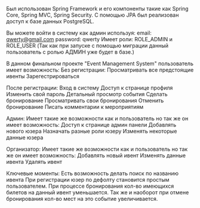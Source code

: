 Был использован Spring Framework и его компоненты такие как Spring Core, Spring MVC, Spring Security. С помощью JPA был реализован доступ к базе данных PostgreSQL.

Вы можете войти в систему как админ используя: email: qwerty@gmail.com password: qwerty Имеет роли: ROLE_ADMIN и ROLE_USER
(Так как при запуске с помощью миграции данный пользователь с ролью АДМИН уже будет в базе.)

В данном финальном проекте "Event Management System" пользователь имеет возможность: 
Без регистрации: 
Просматривать все предстоящие ивенты 
Зарегестрироваться

После регистрации: 
Вход в систему 
Доступ к странице профиля 
Изменить свой пароль
Детальный просмотр события 
Сделать бронирование 
Просматривать свои бронирования 
Отменить бронирование
Писать комментарии к мероприятиям

Админ: 
Имеет такие же возможности как и пользователь но так же он имеет возможность: 
Доступ к странице админ панели 
Добавлять нового юзера
Назначать разные роли юзеру
Изменять некоторые данные юзера 

Организатор:
Имеет такие же возможности как и пользователь но так же он имеет возможность:
Добавлять новый ивент 
Изменять данные ивента
Удалять ивент

Ключевые моменты: 
Есть возможность делать поиск по названию ивента
При регистрации юзер по дефолту становится простым пользователем. 
При процессе бронирования кол-во имеющихся билетов на данный ивент уменьшается. Так же и наоборот при отмене бронирования кол-во мест на это событие увеличивается.


